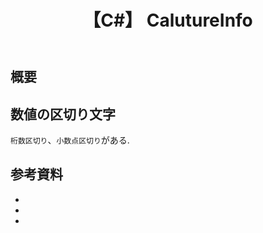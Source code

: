 ﻿---
title: "【C#】 CalutureInfo"
tags:
  - C#
  - Localize
updated_at: ''
id: 4464f42d-bd4b-406e-8bea-61655d877985
---

## 概要

## 数値の区切り文字

`桁数区切り`、`小数点区切り`がある.

##

## 参考資料

- [](https://www.toishi.info/email/comma.html)
- [](https://coliss.com/articles/build-websites/operation/writing/53.html)
- []()



